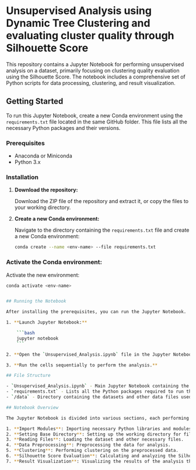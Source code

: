 # Unsupervised Analysis using Dynamic Tree Clustering and evaluating cluster quality through Silhouette Score


This repository contains a Jupyter Notebook for performing unsupervised analysis on a dataset, primarily focusing on clustering quality evaluation using the Silhouette Score. The notebook includes a comprehensive set of Python scripts for data processing, clustering, and result visualization.

## Getting Started

To run this Jupyter Notebook, create a new Conda environment using the `requirements.txt` file located in the same GitHub folder. This file lists all the necessary Python packages and their versions.

### Prerequisites

- Anaconda or Miniconda
- Python 3.x

### Installation

1. **Download the repository:**

   Download the ZIP file of the repository and extract it, or copy the files to your working directory.

2. **Create a new Conda environment:**

   Navigate to the directory containing the `requirements.txt` file and create a new Conda environment:

   ```bash
   conda create --name <env-name> --file requirements.txt

### Activate the Conda environment:

Activate the new environment:

```bash
conda activate <env-name>


## Running the Notebook

After installing the prerequisites, you can run the Jupyter Notebook.

1. **Launch Jupyter Notebook:**

    ```bash
    jupyter notebook
    ```

2. **Open the `Unsupervised_Analysis.ipynb` file in the Jupyter Notebook interface.**

3. **Run the cells sequentially to perform the analysis.**

## File Structure

- `Unsupervised_Analysis.ipynb` - Main Jupyter Notebook containing the analysis scripts.
- `requirements.txt` - Lists all the Python packages required to run the notebook.
- `/data` - Directory containing the datasets and other data files used in the notebook.

## Notebook Overview

The Jupyter Notebook is divided into various sections, each performing specific tasks:

1. **Import Modules**: Importing necessary Python libraries and modules.
2. **Setting Base Directory**: Setting up the working directory for file operations.
3. **Reading Files**: Loading the dataset and other necessary files.
4. **Data Preprocessing**: Preprocessing the data for analysis.
5. **Clustering**: Performing clustering on the preprocessed data.
6. **Silhouette Score Evaluation**: Calculating and analyzing the Silhouette Score to evaluate the quality of clustering.
7. **Result Visualization**: Visualizing the results of the analysis through plots and graphs.

